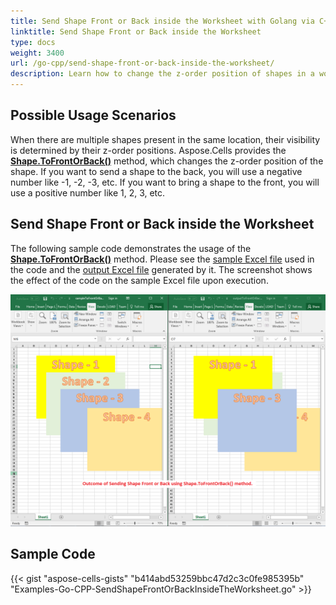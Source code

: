 ```yaml
---
title: Send Shape Front or Back inside the Worksheet with Golang via C++
linktitle: Send Shape Front or Back inside the Worksheet
type: docs
weight: 3400
url: /go-cpp/send-shape-front-or-back-inside-the-worksheet/
description: Learn how to change the z-order position of shapes in a worksheet using Aspose.Cells for C++.
---
```


## **Possible Usage Scenarios**

When there are multiple shapes present in the same location, their visibility is determined by their z-order positions. Aspose.Cells provides the [**Shape.ToFrontOrBack()**](https://reference.aspose.com/cells/go-cpp/shape/tofrontorback/) method, which changes the z-order position of the shape. If you want to send a shape to the back, you will use a negative number like -1, -2, -3, etc. If you want to bring a shape to the front, you will use a positive number like 1, 2, 3, etc.

## **Send Shape Front or Back inside the Worksheet**

The following sample code demonstrates the usage of the [**Shape.ToFrontOrBack()**](https://reference.aspose.com/cells/go-cpp/shape/tofrontorback/) method. Please see the [sample Excel file](50528330.xlsx) used in the code and the [output Excel file](50528331.xlsx) generated by it. The screenshot shows the effect of the code on the sample Excel file upon execution.

![todo:image_alt_text](send-shape-front-or-back-inside-the-worksheet_1.png)

## **Sample Code**

{{< gist "aspose-cells-gists" "b414abd53259bbc47d2c3c0fe985395b" "Examples-Go-CPP-SendShapeFrontOrBackInsideTheWorksheet.go" >}}